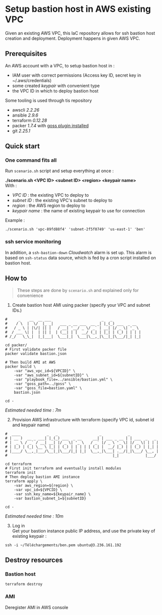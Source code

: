 # Setup bastion host in AWS existing VPC
Given an existing AWS VPC, this IaC repository allows for ssh bastion host creation and deployment. Deployment happens in given AWS VPC.

## Prerequisites
An AWS account with a VPC, to setup bastion host in :
- IAM user with correct permissions (Access key ID, secret key in ~/.aws/credentials)
- some created *keypair* with convenient type
- the VPC ID in which to deploy bastion host

Some tooling is used through tis repository
- awscli *2.2.26*
- ansible *2.9.6*
- terraform *0.12.28*
- packer *1.7.4* with [goss plugin installed](https://github.com/YaleUniversity/packer-provisioner-goss)
- git *2.25.1*

## Quick start

### One command fits all
Run `scenario.sh` script and setup everything at once :     

**./scenario.sh \<VPC ID\> \<subnet ID\> \<region\> \<keypair name\>**     
With :
- *VPC ID* : the existing VPC to deploy to
- *subnet ID* : the existing VPC's subnet to deploy to
- *region* : the AWS region to deploy to
- *keypair name* : the name of existing keypair to use for connection

Example :
```shell
./scenario.sh 'vpc-89fd88f4' 'subnet-2f5f0749' 'us-east-1' 'ben'
```
### ssh service monitoring
In addition, a `ssh-bastion-down` *Cloudwatch* alarm is set up. This alarm is based on `ssh-status` data source, which is fed by a cron script installed on bastion host.

## How to
> These steps are done by `scenario.sh` and explained only for convenience

1. Create bastion host AMI using packer (specify your VPC and subnet IDs.)
```shell
#     _    __  __ ___                       _   _             
#    / \  |  \/  |_ _|   ___ _ __ ___  __ _| |_(_) ___  _ __  
#   / _ \ | |\/| || |   / __| '__/ _ \/ _` | __| |/ _ \| '_ \ 
#  / ___ \| |  | || |  | (__| | |  __/ (_| | |_| | (_) | | | |
# /_/   \_\_|  |_|___|  \___|_|  \___|\__,_|\__|_|\___/|_| |_|

cd packer/
# First validate packer file
packer validate bastion.json

# Then build AMI at AWS
packer build \
    -var "aws_vpc_id=${VPCID}" \
    -var "aws_subnet_id=${subnetID}" \
    -var "playbook_file=../ansible/bastion.yml" \
    -var "goss_path=../goss" \
    -var "goss_file=bastion.yaml" \
    bastion.json

cd -
```
*Estimated needed time : 7m*

2. Provision AWS infrastructure with terraform (specify VPC id, subnet id and keypair name)    
```shell
#  ____            _   _                   _            _             
# | __ )  __ _ ___| |_(_) ___  _ __     __| | ___ _ __ | | ___  _   _ 
# |  _ \ / _` / __| __| |/ _ \| '_ \   / _` |/ _ \ '_ \| |/ _ \| | | |
# | |_) | (_| \__ \ |_| | (_) | | | | | (_| |  __/ |_) | | (_) | |_| |
# |____/ \__,_|___/\__|_|\___/|_| |_|  \__,_|\___| .__/|_|\___/ \__, |
#                                                |_|            |___/ 

cd terraform
# First init terraform and eventually install modules
terraform init
# Then deploy bastion AMI instance
terraform apply \
    -var aws_region=${region} \
    -var vpc_id=${VPCID} \
    -var ssh_key_name=${keypair_name} \
    -var bastion_subnet_1=${subnetID}

cd -  
```
*Estimated needed time : 10m*

3. Log in     
Get your bastion instance public IP address, and use the private key of existing keypair :
```shell
ssh -i ~/Téléchargements/ben.pem ubuntu@3.236.161.192
```

## Destroy resources
### Bastion host
```shell
terraform destroy
```
### AMI
Deregister AMI in AWS console